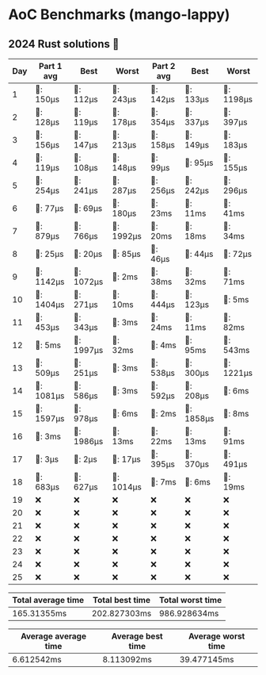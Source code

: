 # AoC Benchmarks (mango-lappy)
## 2024 Rust solutions 🤠 
| Day | Part 1 avg | Best | Worst | Part 2 avg | Best | Worst |
| --- | --- | --- | --- | --- | --- | --- |
|1|🦀: 150µs|🦀: 112µs|🦀: 243µs|🦀: 142µs|🦀: 133µs|🦀: 1198µs|
|2|🦀: 128µs|🦀: 119µs|🦀: 178µs|🦀: 354µs|🦀: 337µs|🦀: 397µs|
|3|🦀: 156µs|🦀: 147µs|🦀: 213µs|🦀: 158µs|🦀: 149µs|🦀: 183µs|
|4|🦀: 119µs|🦀: 108µs|🦀: 148µs|🦀: 99µs|🦀: 95µs|🦀: 155µs|
|5|🦀: 254µs|🦀: 241µs|🦀: 287µs|🦀: 256µs|🦀: 242µs|🦀: 296µs|
|6|🦀: 77µs|🦀: 69µs|🦀: 180µs|💅: 23ms|💅: 11ms|💅: 41ms|
|7|🦀: 879µs|🦀: 766µs|🦀: 1992µs|💅: 20ms|💅: 18ms|💅: 34ms|
|8|🦀: 25µs|🦀: 20µs|🦀: 85µs|🦀: 46µs|🦀: 44µs|🦀: 72µs|
|9|🦀: 1142µs|🦀: 1072µs|💅: 2ms|💅: 38ms|💅: 32ms|💅: 71ms|
|10|🦀: 1404µs|🦀: 271µs|💅: 10ms|🦀: 444µs|🦀: 123µs|💅: 5ms|
|11|🦀: 453µs|🦀: 343µs|💅: 3ms|💅: 24ms|💅: 11ms|💅: 82ms|
|12|💅: 5ms|🦀: 1997µs|💅: 32ms|💅: 4ms|💅: 95ms|💅: 543ms|
|13|🦀: 509µs|🦀: 251µs|💅: 3ms|🦀: 538µs|🦀: 300µs|🦀: 1221µs|
|14|🦀: 1081µs|🦀: 586µs|💅: 3ms|🦀: 592µs|🦀: 208µs|💅: 6ms|
|15|🦀: 1597µs|🦀: 978µs|💅: 6ms|💅: 2ms|🦀: 1858µs|💅: 8ms|
|16|💅: 3ms|🦀: 1986µs|💅: 13ms|💅: 22ms|💅: 13ms|💅: 91ms|
|17|🦀: 3µs|🦀: 2µs|🦀: 17µs|🦀: 395µs|🦀: 370µs|🦀: 491µs|
|18|🦀: 683µs|🦀: 627µs|🦀: 1014µs|💅: 7ms|💅: 6ms|💅: 19ms|
|19|❌|❌|❌|❌|❌|❌|
|20|❌|❌|❌|❌|❌|❌|
|21|❌|❌|❌|❌|❌|❌|
|22|❌|❌|❌|❌|❌|❌|
|23|❌|❌|❌|❌|❌|❌|
|24|❌|❌|❌|❌|❌|❌|
|25|❌|❌|❌|❌|❌|❌|

| Total average time | Total best time | Total worst time |
| --- | --- | --- |
| 165.31355ms | 202.827303ms | 986.928634ms |

| Average average time | Average best time | Average worst time |
| --- | --- | --- |
| 6.612542ms | 8.113092ms | 39.477145ms |

